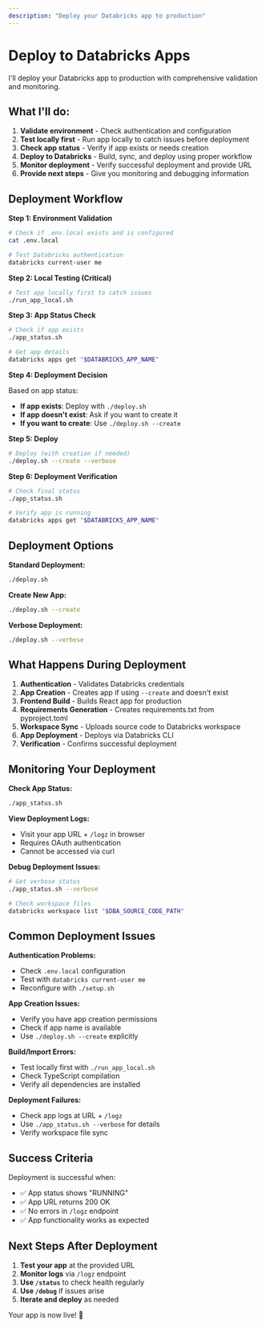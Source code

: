 ```yaml
---
description: "Deploy your Databricks app to production"
---
```


# Deploy to Databricks Apps

I'll deploy your Databricks app to production with comprehensive validation and monitoring.

## What I'll do:

1. **Validate environment** - Check authentication and configuration
2. **Test locally first** - Run app locally to catch issues before deployment
3. **Check app status** - Verify if app exists or needs creation
4. **Deploy to Databricks** - Build, sync, and deploy using proper workflow
5. **Monitor deployment** - Verify successful deployment and provide URL
6. **Provide next steps** - Give you monitoring and debugging information

## Deployment Workflow

**Step 1: Environment Validation**
```bash
# Check if .env.local exists and is configured
cat .env.local

# Test Databricks authentication
databricks current-user me
```

**Step 2: Local Testing (Critical)**
```bash
# Test app locally first to catch issues
./run_app_local.sh
```

**Step 3: App Status Check**
```bash
# Check if app exists
./app_status.sh

# Get app details
databricks apps get "$DATABRICKS_APP_NAME"
```

**Step 4: Deployment Decision**

Based on app status:
- **If app exists**: Deploy with `./deploy.sh`
- **If app doesn't exist**: Ask if you want to create it
- **If you want to create**: Use `./deploy.sh --create`

**Step 5: Deploy**
```bash
# Deploy (with creation if needed)
./deploy.sh --create --verbose
```

**Step 6: Deployment Verification**
```bash
# Check final status
./app_status.sh

# Verify app is running
databricks apps get "$DATABRICKS_APP_NAME"
```

## Deployment Options

**Standard Deployment:**
```bash
./deploy.sh
```

**Create New App:**
```bash
./deploy.sh --create
```

**Verbose Deployment:**
```bash
./deploy.sh --verbose
```

## What Happens During Deployment

1. **Authentication** - Validates Databricks credentials
2. **App Creation** - Creates app if using `--create` and doesn't exist
3. **Frontend Build** - Builds React app for production
4. **Requirements Generation** - Creates requirements.txt from pyproject.toml
5. **Workspace Sync** - Uploads source code to Databricks workspace
6. **App Deployment** - Deploys via Databricks CLI
7. **Verification** - Confirms successful deployment

## Monitoring Your Deployment

**Check App Status:**
```bash
./app_status.sh
```

**View Deployment Logs:**
- Visit your app URL + `/logz` in browser
- Requires OAuth authentication
- Cannot be accessed via curl

**Debug Deployment Issues:**
```bash
# Get verbose status
./app_status.sh --verbose

# Check workspace files
databricks workspace list "$DBA_SOURCE_CODE_PATH"
```

## Common Deployment Issues

**Authentication Problems:**
- Check `.env.local` configuration
- Test with `databricks current-user me`
- Reconfigure with `./setup.sh`

**App Creation Issues:**
- Verify you have app creation permissions
- Check if app name is available
- Use `./deploy.sh --create` explicitly

**Build/Import Errors:**
- Test locally first with `./run_app_local.sh`
- Check TypeScript compilation
- Verify all dependencies are installed

**Deployment Failures:**
- Check app logs at URL + `/logz`
- Use `./app_status.sh --verbose` for details
- Verify workspace file sync

## Success Criteria

Deployment is successful when:
- ✅ App status shows "RUNNING"
- ✅ App URL returns 200 OK
- ✅ No errors in `/logz` endpoint
- ✅ App functionality works as expected

## Next Steps After Deployment

1. **Test your app** at the provided URL
2. **Monitor logs** via `/logz` endpoint
3. **Use `/status`** to check health regularly
4. **Use `/debug`** if issues arise
5. **Iterate and deploy** as needed

Your app is now live! 🚀